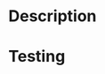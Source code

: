 <!--

Etiquette for contributions can be found here:
https://prairielearn.readthedocs.io/en/latest/contributing

-->

# Description

<!--

- Summarize your changes and explain the rationale for making them.
- Include any relevant context from Slack, meetings, or other discussions.
- If this change is resolving a specific issue, include a link to the issue (e.g. "closes #1234").
- If applicable, include screenshots and/or videos.
- Note any AI assistance used (i.e. specific IDEs, models, or tools).

-->

# Testing

<!--

- Share how you tested your changes.
- If you're fixing a bug, explain how to reproduce the original issue.
- If applicable, make sure you've authored unit and/or integration tests.
- If applicable, provide instructions for a reviewer to test the changes for themselves.
- If applicable, mention any accessibility testing that was done.

Self-reviews with GitHub's review UI are encouraged to point out the following:

- Explanations for code or design decisions that may confuse reviewers.
- Particularly important or core changes.
- Items that may need further discussion.

Thank you for contributing to PrairieLearn!

-->
